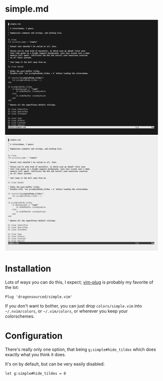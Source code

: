 # simple.md

<img src="img/dark.png">
<img src="img/light.png">

# Installation

Lots of ways you can do this, I expect;
<a href="https://github.com/junegunn/vim-plug">vim-plug</a>
is probably my favorite of the lot:

    Plug 'dragonsourced/simple.vim'

If you don't want to bother, you can just drop `colors/simple.vim` into
`~/.nvim/colors`, or `~/.vim/colors`, or wherever you keep your colorschemes.

# Configuration

There's really only one option, that being `g;simple#hide_tildes` which does
exactly what you think it does.

It's on by default, but can be very easily disabled:

    let g:simple#hide_tildes = 0

